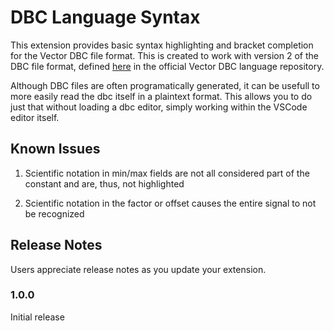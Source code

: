 # DBC Language Syntax

This extension provides basic syntax highlighting and bracket completion for the Vector DBC file format. 
This is created to work with version 2 of the DBC file format, defined [here](https://bitbucket.org/tobylorenz/vector_dbc/src/master/src/Vector/DBC/Parser.yy)
in the official Vector DBC language repository. 

Although DBC files are often programatically generated, it can be usefull to more easily read the dbc itself in a plaintext format. 
This allows you to do just that without loading a dbc editor, simply working within the VSCode editor itself. 

## Known Issues

1. Scientific notation in min/max fields are not all considered part of the constant and are, thus, not highlighted

1. Scientific notation in the factor or offset causes the entire signal to not be recognized

## Release Notes

Users appreciate release notes as you update your extension.

### 1.0.0

Initial release
